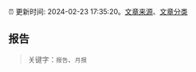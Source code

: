 :alarm_clock: 更新时间: 2024-02-23 17:35:20。[文章来源](/README.md)、[文章分类](/TAGS.md)

## 报告


> 关键字：`报告`、`月报`



